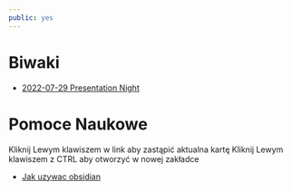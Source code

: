 ```yaml
---
public: yes
---
```


# Biwaki
- [2022-07-29 Presentation Night](Calendar/2022-07-29%20Presentation%20Night.md)


# Pomoce Naukowe
Kliknij Lewym klawiszem w link aby zastąpić aktualna kartę
Kliknij Lewym klawiszem z CTRL aby otworzyć w nowej zakładce
- [Jak uzywac obsidian](Jak%20uzywac%20obsidian.md) 